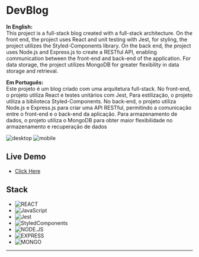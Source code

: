 # DevBlog

**In English:**<br /> This project is a full-stack blog created with a
full-stack architecture. On the front end, the project uses React and unit
testing with Jest, for styling, the project utilizes the Styled-Components
library. On the back end, the project uses Node.js and Express.js to create a
RESTful API, enabling communication between the front-end and back-end of the
application. For data storage, the project utilizes MongoDB for greater
flexibility in data storage and retrieval.

**Em Português:**<br /> Este projeto é um blog criado com uma arquitetura
full-stack. No front-end, o projeto utiliza React e testes unitários com Jest,
Para estilização, o projeto utiliza a biblioteca Styled-Components. No back-end,
o projeto utiliza Node.js e Express.js para criar uma API RESTful, permitindo a
comunicação entre o front-end e o back-end da aplicação. Para armazenamento de
dados, o projeto utiliza o MongoDB para obter maior flexibilidade no
armazenamento e recuperação de dados

![desktop](https://github.com/guto1657/test/assets/70277574/7cf7c8d3-0c76-4ca6-8176-3ecb6071c021)
![mobile](https://github.com/guto1657/test/assets/70277574/5a39f78c-a053-4c0c-898d-cf891144c437)

## Live Demo

- [Click Here]()

## Stack

- ![REACT](https://camo.githubusercontent.com/a486bf21abb3785f56521e20e89af0ca5400c9dd7f54ccee12c4526bb8b3cc55/68747470733a2f2f696d672e736869656c64732e696f2f62616467652f72656163742532302d2532333230323332612e7376673f267374796c653d666f722d7468652d626164676526636f6c6f723d333633363336266c6f676f3d7265616374266c6f676f436f6c6f723d71363144414642)
- ![JavaScript](https://img.shields.io/badge/javascript-%23323330.svg?style=for-the-badge&logo=javascript&logoColor=%23F7DF1E)
- ![Jest](https://img.shields.io/badge/-jest-%23C21325?style=for-the-badge&logo=jest&logoColor=white)
- ![StyledComponents](https://img.shields.io/badge/styled--components-DB7093?style=for-the-badge&logo=styled-components&logoColor=white)
- ![NODE.JS](https://camo.githubusercontent.com/2e5a624f533563052290ad30aed4ecc1092945a458c80cd753d108807e0293b5/68747470733a2f2f696d672e736869656c64732e696f2f62616467652f6e6f6465206a732532302d2532333230323332612e7376673f267374796c653d666f722d7468652d626164676526636f6c6f723d333339393333266c6f676f3d6e6f64652e6a73266c6f676f436f6c6f723d666666666666)
- ![EXPRESS](https://camo.githubusercontent.com/56960eb8a4e655c887ee533f3d6b29ad57255c69a3e07b0455f29af3ad4947fd/68747470733a2f2f696d672e736869656c64732e696f2f62616467652f457870726573732532302d2532333230323332612e7376673f267374796c653d666f722d7468652d626164676526636f6c6f723d303030303030266c6f676f3d45787072657373266c6f676f436f6c6f723d666666666666)
- ![MONGO](https://camo.githubusercontent.com/9bd6311e444674dd8c026098c59c8af237b4a12dad814fe71631c64ca838b355/68747470733a2f2f696d672e736869656c64732e696f2f62616467652f4d6f6e676f2064622532302d2532333230323332612e7376673f267374796c653d666f722d7468652d626164676526636f6c6f723d343741323438266c6f676f3d4d6f6e676f4442266c6f676f436f6c6f723d666666666666)

---
